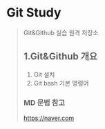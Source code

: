 # Git Study
> Git&Github 실습 원격 저장소
>
> ## 1.Git&Github 개요
> 1) Git 설치
> 2) Git bash 기본 명령어
>
> ### MD 문법 참고
> https://naver.com
